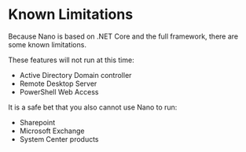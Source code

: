 # Known Limitations

Because Nano is based on .NET Core and the full framework, there are some known limitations. 

These features will not run at this time:

* Active Directory Domain controller
* Remote Desktop Server
* PowerShell Web Access

It is a safe bet that you also cannot use Nano to run:

* Sharepoint
* Microsoft Exchange
* System Center products
